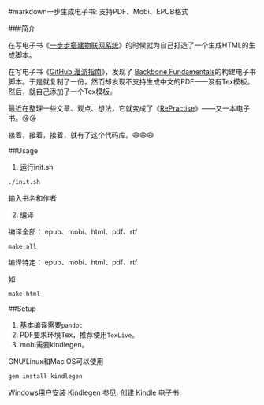 #markdown一步生成电子书: 支持PDF、Mobi、EPUB格式

###简介

在写电子书《[一步步搭建物联网系统](https://github.com/phodal/designiot)》的时候就为自己打造了一个生成HTML的生成脚本。

在写电子书《[GitHub 漫游指南](https://github.com/phodal/github-roam)》，发现了 [Backbone Fundamentals](https://github.com/addyosmani/backbone-fundamentals)的构建电子书脚本。于是就复制了一份，然而却发现不支持生成中文的PDF——没有Tex模板。然后，就自己添加了一个Tex模板。

最近在整理一些文章、观点、想法，它就变成了《[RePractise](https://github.com/phodal/repractise)》——又一本电子书。:kissing_heart::kissing_heart:

接着，接着，接着，就有了这个代码库。:smile::smile::smile:

##Usage

1. 运行init.sh

```bash
./init.sh
```

输入书名和作者

2. 编译

编译全部： epub、mobi、html、pdf、rtf

```
make all
```

编译特定： epub、mobi、html、pdf、rtf

如

```
make html
```

##Setup

1. 基本编译需要``pandoc``
2. PDF要求环境Tex，推荐使用``TexLive``。
3. mobi需要kindlegen。

GNU/Linux和Mac OS可以使用

```bash
gem install kindlegen
```

Windows用户安装 Kindlegen 参见: [创建 Kindle 电子书 ](https://github.com/sethvincent/ebook/tree/master/kindlegen-mac/docs/chinese)


